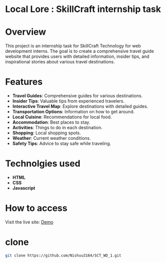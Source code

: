 # Local Lore : SkillCraft internship task

# Overview
This project is an internship task for SkillCraft Technology for web development interns. 
The goal is to create a comprehensive travel guide website that provides users with detailed information, insider tips, and inspirational stories about various travel destinations.

# Features
+ **Travel Guides**: Comprehensive guides for various destinations.
+ **Insider Tips**: Valuable tips from experienced travelers.
+ **Interactive Travel Map**: Explore destinations with detailed guides.
+ **Transportation Options**: Information on how to get around.
+ **Local Cuisine**: Recommendations for local food.
+ **Accommodation**: Best places to stay.
+ **Activities**: Things to do in each destination.
+ **Shopping**: Local shopping spots.
+ **Weather**: Current weather conditions.
+ **Safety Tips**: Advice to stay safe while traveling.

# Technolgies used

+ **HTML**
+ **CSS**
+ **Javascript**

# How to access
Visit the live site: [Demo](https://Nishuu3164.github.io/SCT_WD_1)

# clone
```sh
git clone https://github.com/Nishuu3164/SCT_WD_1.git
